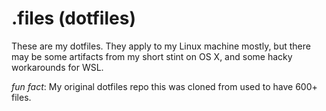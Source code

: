 # .files (dotfiles)

These are my dotfiles. They apply to my Linux machine mostly, but there may be
some artifacts from my short stint on OS X, and some hacky workarounds for WSL.

_fun fact_: My original dotfiles repo this was cloned from used to have 600+ files.
